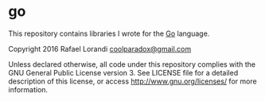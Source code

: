 # go

This repository contains libraries I wrote for the [Go](http://www.golang.org) language.

Copyright 2016 Rafael Lorandi <coolparadox@gmail.com>

Unless declared otherwise, all code under this repository complies with the GNU
General Public License version 3. See LICENSE file for a detailed description of
this license, or access <http://www.gnu.org/licenses/> for more information.
